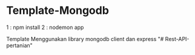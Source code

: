 # Template-Mongodb

1 : npm install
2 : nodemon app

Template Menggunakan library mongodb client dan express
"# Rest-API-pertanian" 
